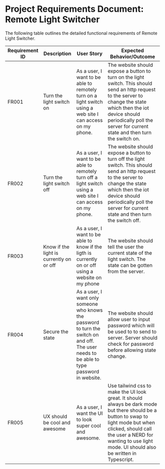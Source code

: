 # **Project Requirements Document: Remote Light Switcher**

The following table outlines the detailed functional requirements of Remote Light Switcher.

| Requirement ID | Description                              | User Story                                                                                                                                  | Expected Behavior/Outcome                                                                                                                                                                                                                          |
| -------------- | ---------------------------------------- | ------------------------------------------------------------------------------------------------------------------------------------------- | -------------------------------------------------------------------------------------------------------------------------------------------------------------------------------------------------------------------------------------------------- |
| FR001          | Turn the light switch on                 | As a user, I want to be able to remotely turn on a light switch using a web site I can access on my phone.                                  | The website should expose a button to turn on the light switch. This should send an http request to the server to change the state which then the iot device should periodically poll the server for current state and then turn the switch on.    |
| FR002          | Turn the light switch off                | As a user, I want to be able to remotely turn off a light switch using a web site I can access on my phone.                                 | The website should expose a button to turn off the light switch. This should send an http request to the server to change the state which then the iot device should periodically poll the server for current state and then turn the switch off.  |
| FR003          | Know if the light is currently on or off | As a user, I want to be able to know if the ligth is currently on or off using a website on my phone                                        | The website should tell the user the current state of the light switch. The state can be gotten from the server.                                                                                                                                   |
| FR004          | Secure the state                         | As a user, I want only someone who knows the password to turn the switch on and off. The user needs to be able to type password in website. | The website should allow user to input password which will be used to to send to server. Server should check for password before allowing state change.                                                                                            |
| FR005          | UX should be cool and awesome            | As a user, I want the UI to look super cool and awesome.                                                                                    | Use tailwind css to make the UI look great. It should always be dark mode but there should be a button to swap to light mode but when clicked, should call the user a NERD for wanting to use light mode. UI should also be written in Typescript. |
